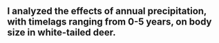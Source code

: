 ## I analyzed the effects of annual precipitation, with timelags ranging from 0-5 years, on body size in white-tailed deer.
